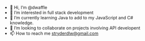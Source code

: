 - 👋 Hi, I’m @dwaffle
- 👀 I’m interested in full stack development
- 🌱 I’m currently learning Java to add to my JavaScript and C# knowledge.
- 💞️ I’m looking to collaborate on projects involving API developent
- 📫 How to reach me stryderdlw@gmail.com

<!---
dwaffle/dwaffle is a ✨ special ✨ repository because its `README.md` (this file) appears on your GitHub profile.
You can click the Preview link to take a look at your changes.
--->
